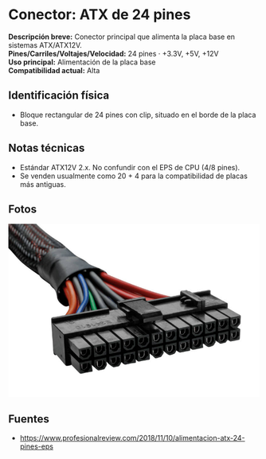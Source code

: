 # Conector: ATX de 24 pines

**Descripción breve:** Conector principal que alimenta la placa base en sistemas ATX/ATX12V.  
**Pines/Carriles/Voltajes/Velocidad:** 24 pines · +3.3V, +5V, +12V  
**Uso principal:** Alimentación de la placa base  
**Compatibilidad actual:** Alta

## Identificación física
- Bloque rectangular de 24 pines con clip, situado en el borde de la placa base.

## Notas técnicas
- Estándar ATX12V 2.x. No confundir con el EPS de CPU (4/8 pines).
- Se venden usualmente como 20 + 4 para la compatibilidad de placas más antiguas.

## Fotos
![ATX 24p](../../../assets/img/10-conectores_internos/ATX_24p.jpg "ATX 24p")

## Fuentes
- https://www.profesionalreview.com/2018/11/10/alimentacion-atx-24-pines-eps